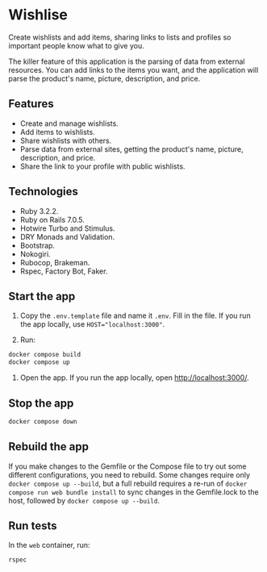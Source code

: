 # Wishlise

Create wishlists and add items, sharing links to lists and profiles so important people know what to give you.

The killer feature of this application is the parsing of data from external resources. You can add links to the items you want, and the application will parse the product's name, picture, description, and price.

## Features

- Create and manage wishlists.
- Add items to wishlists.
- Share wishlists with others.
- Parse data from external sites, getting the product's name, picture, description, and price.
- Share the link to your profile with public wishlists.

## Technologies

- Ruby 3.2.2.
- Ruby on Rails 7.0.5.
- Hotwire Turbo and Stimulus.
- DRY Monads and Validation.
- Bootstrap.
- Nokogiri.
- Rubocop, Brakeman.
- Rspec, Factory Bot, Faker.

## Start the app

1. Copy the `.env.template` file and name it `.env`. Fill in the file. If you run the app locally, use `HOST="localhost:3000"`.

1. Run:

```bash
docker compose build
docker compose up
```

1. Open the app. If you run the app locally, open [http://localhost:3000/](http://localhost:3000/).

## Stop the app

```bash
docker compose down
```

## Rebuild the app

If you make changes to the Gemfile or the Compose file to try out some different configurations, you need to rebuild. Some changes require only `docker compose up --build`, but a full rebuild requires a re-run of `docker compose run web bundle install` to sync changes in the Gemfile.lock to the host, followed by `docker compose up --build`.

## Run tests

In the `web` container, run:

```
rspec
```
